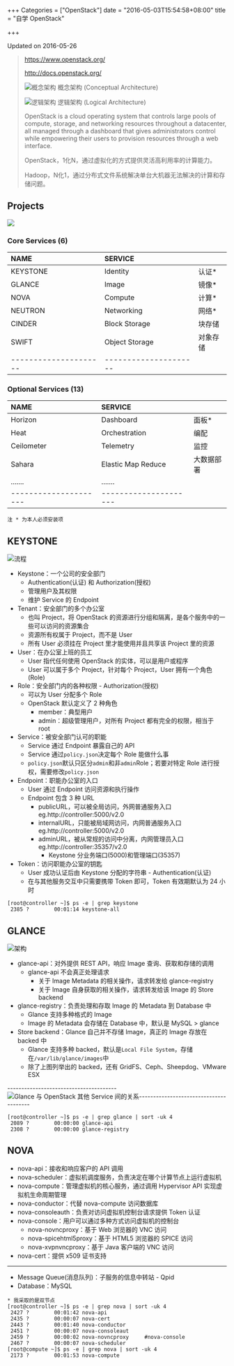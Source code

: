 +++
Categories = ["OpenStack"]
date = "2016-05-03T15:54:58+08:00"
title = "自学 OpenStack"

+++

<!--more-->

Updated on 2016-05-26

> https://www.openstack.org/
>
> http://docs.openstack.org/
>
> ![](/uploads/openstack-architecture.png "概念架构")
> 概念架构 (Conceptual Architecture)
>
> ![](/uploads/openstack-architecture2.png "逻辑架构")
> 逻辑架构 (Logical Architecture)
>
> OpenStack is a cloud operating system that controls large pools of compute, storage, and networking resources throughout a datacenter, all managed through a dashboard that gives administrators control while empowering their users to provision resources through a web interface.
>
> OpenStack，1化N，通过虚拟化的方式提供灵活高利用率的计算能力。
>
> Hadoop，N化1，通过分布式文件系统解决单台大机器无法解决的计算和存储问题。

## Projects
![](/uploads/openstack-core.png)

### Core Services (6)
|NAME|SERVICE||
|:--|:--|:--|
|KEYSTONE|Identity|认证*|
|GLANCE|Image|镜像*|
|NOVA|Compute|计算*|
|NEUTRON|Networking|网络*|
|CINDER|Block Storage|块存储|
|SWIFT|Object Storage|对象存储|
|---------------------|---------------------|

### Optional Services (13)
|NAME|SERVICE||
|:--|:--|:--|
|Horizon|Dashboard|面板*|
|Heat|Orchestration|编配|
|Ceilometer|Telemetry|监控|
|Sahara|Elastic Map Reduce|大数据部署|
|.......|.......|
|---------------------|---------------------|
`注 * 为本人必须安装项`

## KEYSTONE
![](/uploads/openstack-keystone.svg "流程")

* Keystone：一个公司的安全部门
  * Authentication(认证) 和 Authorization(授权)
  * 管理用户及其权限
  * 维护 Service 的 Endpoint
* Tenant：安全部门的多个办公室
  * 也叫 Project，将 OpenStack 的资源进行分组和隔离，是各个服务中的一些可以访问的资源集合
  * 资源所有权属于 Project，而不是 User
  * 所有 User 必须挂在 Project 里才能使用并且共享该 Project 里的资源
* User：在办公室上班的员工
  * User 指代任何使用 OpenStack 的实体，可以是用户或程序
  * User 可以属于多个 Project，针对每个 Project，User 拥有一个角色(Role)
* Role：安全部门内的各种权限 - Authorization(授权)
  * 可以为 User 分配多个 Role
  * OpenStack 默认定义了 2 种角色
      * member：典型用户
      * admin：超级管理用户，对所有 Project 都有完全的权限，相当于 root
* Service：被安全部门认可的职能
  * Service 通过 Endpoint 暴露自己的 API
  * Service 通过`policy.json`决定每个 Role 能做什么事
  * `policy.json`默认只区分`admin`和非`admin`Role；若要对特定 Role 进行授权，需要修改`policy.json`
* Endpoint：职能办公室的入口
  * User 通过 Endpoint 访问资源和执行操作
  * Endpoint 包含 3 种 URL
      * publicURL，可以被全局访问，外网普通服务入口 eg.http://controller:5000/v2.0
      * internalURL，只能被局域网访问，内网普通服务入口 eg.http://controller:5000/v2.0
      * adminURL，被从常规的访问中分离，内网管理员入口 eg.http://controller:35357/v2.0
          * Keystone 分业务端口(5000)和管理端口(35357)
* Token：访问职能办公室的钥匙
  * User 成功认证后由 Keystone 分配的字符串 - Authentication(认证)
  * 在与其他服务交互中只需要携带 Token 即可，Token 有效期默认为 24 小时

```
[root@controller ~]$ ps -e | grep keystone
 2385 ?        00:01:14 keystone-all
```

## GLANCE
![](/uploads/openstack-glance.svg "架构")

* glance-api：对外提供 REST API，响应 Image 查询、获取和存储的调用
  * glance-api 不会真正处理请求
      * 关于 Image Metadata 的相关操作，请求转发给 glance-registry
      * 关于 Image 自身获取的相关操作，请求转发给该 Image 的 Store backend
* glance-registry：负责处理和存取 Image 的 Metadata 到 Database 中
  * Glance 支持多种格式的 Image
  * Image 的 Metadata 会存储在 Database 中，默认是 MySQL > glance
* Store backend：Glance 自己并不存储 Image，真正的 Image 存放在 backed 中
  * Glance 支持多种 backed，默认是`Local File System`，存储在`/var/lib/glance/images`中
  * 除了上图列举出的 backed，还有 GridFS、Ceph、Sheepdog、VMware ESX

---------------------------------------![](/uploads/openstack-glance2.svg "Glance 与 OpenStack 其他 Service 间的关系")---------------------------------------

```
[root@controller ~]$ ps -e | grep glance | sort -uk 4
 2089 ?        00:00:00 glance-api
 2308 ?        00:00:00 glance-registry
```

## NOVA

* nova-api：接收和响应客户的 API 调用
* nova-scheduler：虚拟机调度服务，负责决定在哪个计算节点上运行虚拟机
* nova-compute：管理虚拟机的核心服务，通过调用 Hypervisor API 实现虚拟机生命周期管理
* nova-conductor：代替 nova-compute 访问数据库
* nova-consoleauth：负责对访问虚拟机控制台请求提供 Token 认证
* nova-console：用户可以通过多种方式访问虚拟机的控制台
  * nova-novncproxy：基于 Web 浏览器的 VNC 访问
  * nova-spicehtml5proxy：基于 HTML5 浏览器的 SPICE 访问
  * nova-xvpnvncproxy：基于 Java 客户端的 VNC 访问
* nova-cert：提供 x509 证书支持

---------
* Message Queue(消息队列)：子服务的信息中转站 - Qpid
* Database：MySQL

```
* 我采取的是双节点
[root@controller ~]$ ps -e | grep nova | sort -uk 4
 2427 ?        00:01:42 nova-api
 2435 ?        00:00:07 nova-cert
 2443 ?        00:01:40 nova-conductor
 2451 ?        00:00:07 nova-consoleaut
 2459 ?        00:00:02 nova-novncproxy     #nova-console
 2467 ?        00:00:07 nova-scheduler
[root@compute ~]$ ps -e | grep nova | sort -uk 4
 2173 ?        00:01:53 nova-compute
```